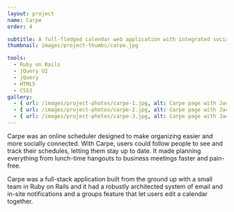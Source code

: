 ```yaml
---
layout: project
name: Carpe
order: 4

subtitle: A full-fledged calendar web application with integrated social functionality, to make scheduling more social
thumbnail: images/project-thumbs/carpe.jpg

tools:
  - Ruby on Rails
  - jQuery UI
  - jQuery
  - HTML5
  - CSS3
gallery:
  - { url: /images/project-photos/carpe-1.jpg, alt: Carpe page with Jack Altman's schedule }
  - { url: /images/project-photos/carpe-2.jpg, alt: Carpe page with Jack Altman's followers }
  - { url: /images/project-photos/carpe-3.jpg, alt: Carpe page with Jack Altman's activity }
---
```


Carpe was an online scheduler designed to make organizing easier and more
socially connected. With Carpe, users could follow people to see and track their
schedules, letting them  stay up to date. It made planning everything from lunch-time
hangouts to business meetings faster and pain-free.

Carpe was a full-stack application built from the ground up with a small team in
Ruby on Rails and it had a robustly architected system of email and in-site
notifications and a groups feature that let users edit a calendar together.
